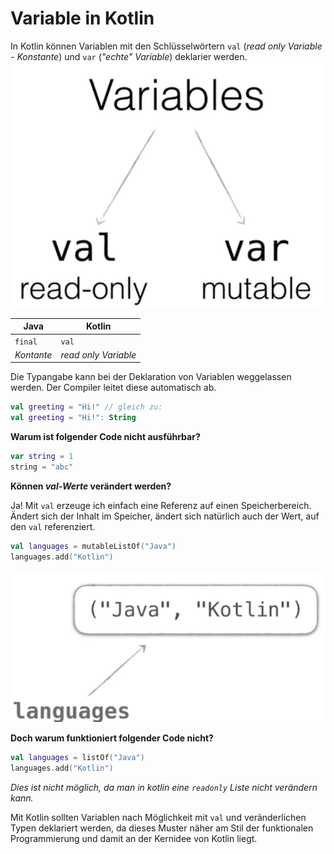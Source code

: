 # Variable in Kotlin

In Kotlin können Variablen mit den Schlüsselwörtern ```val``` (_read only Variable - Konstante_) und ```var``` (_"echte" Variable_) deklarier werden.
![Variable und Konstanten in Kotlin](assets/330_Variablen_in_Kotlin-249de19f.png)

|Java | Kotlin|
| --- | --- |
|```final``` | ```val```|
| _Kontante_ | _read only Variable_ |

Die Typangabe kann bei der Deklaration von Variablen weggelassen werden. Der Compiler leitet diese automatisch ab.

```kotlin
val greeting = "Hi!" // gleich zu:
val greeting = "Hi!": String
```

__Warum ist folgender Code nicht ausführbar?__

```kotlin
var string = 1
string = "abc"
```

__Können *val-Werte* verändert werden?__

Ja! Mit ```val``` erzeuge ich einfach eine Referenz auf einen Speicherbereich. Ändert sich der Inhalt im Speicher, ändert sich natürlich auch der Wert, auf den ```val``` referenziert.

```kotlin
val languages = mutableListOf("Java")
languages.add("Kotlin")
```
![](assets/330_Variablen_in_Kotlin-8d8ddb12.png)


__Doch warum funktioniert folgender Code nicht?__

```kotlin
val languages = listOf("Java")
languages.add("Kotlin")
```

_Dies ist nicht möglich, da man in kotlin eine ```readonly``` Liste nicht verändern kann._

Mit Kotlin sollten Variablen nach Möglichkeit mit ```val``` und veränderlichen Typen deklariert werden, da dieses Muster näher am Stil der funktionalen Programmierung und damit an der Kernidee von Kotlin liegt.
